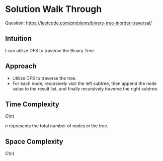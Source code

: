 # Solution Walk Through
Question: https://leetcode.com/problems/binary-tree-inorder-traversal/

## Intuition
I can utilize DFS to traverse the Binary Tree.

## Approach
- Utilize DFS to traverse the tree.
- For each node, recursively visit the left subtree, then append the node value to the result list, and finally recursively traverse the right subtree.

## Time Complexity
$O(n)$

$n$ represents the total number of nodes in the tree.

## Space Complexity
$O(n)$